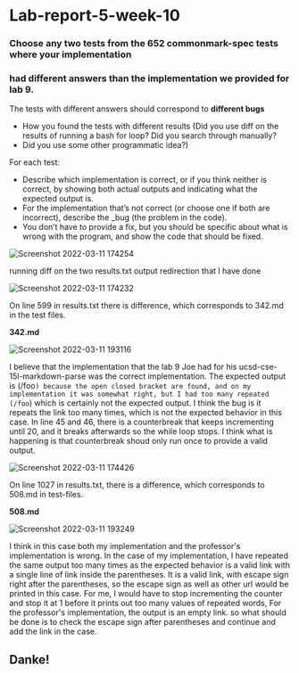 # Lab-report-5-week-10



### Choose any two tests from the 652 commonmark-spec tests where your implementation 
### had different answers than the implementation we provided for lab 9.

The tests with different answers should correspond to **different bugs** 

* How you found the tests with different results (Did you use diff on the results of running a bash for loop? Did you search through manually? 
* Did you use some other programmatic idea?)

For each test:
* Describe which implementation is correct, or if you think neither is correct, by showing both actual outputs and indicating what the expected output is.
* For the implementation that’s not correct (or choose one if both are incorrect), describe the _bug (the problem in the code). 
* You don’t have to provide a fix, but you should be specific about what is wrong with the program, and show the code that should be fixed.



![Screenshot 2022-03-11 174254](https://user-images.githubusercontent.com/61016872/157998773-25346cfa-184b-4f14-ac00-c2a00ac68812.png)

running diff on the two results.txt output redirection that I have done



![Screenshot 2022-03-11 174232](https://user-images.githubusercontent.com/61016872/157998784-39071f3d-c63e-4fd4-9408-17c177901214.png)

On line 599 in results.txt there is difference, which corresponds to 342.md in the test files.

**342.md**

![Screenshot 2022-03-11 193116](https://user-images.githubusercontent.com/61016872/158002114-763e3f4c-6f42-4d9f-8069-ba86d1220996.png)




I believe that the implementation that the lab 9 Joe had for his ucsd-cse-15l-markdown-parse was the correct implementation.
The expected output is (/foo`) because the open closed bracket are found, and on my implementation it was somewhat right, but I had too many repeated (/foo`)
which is certainly not the expected output. I think the bug is it repeats the link too many times, which is not the expected behavior in this case.
In line 45 and 46, there is a counterbreak that keeps incrementing until 20, and it breaks afterwards so the while loop stops. I think what is happening is that
counterbreak shoud only run once to provide a valid output.


![Screenshot 2022-03-11 174426](https://user-images.githubusercontent.com/61016872/157998823-3e11db61-c84f-4ab2-a81b-e951c975bde8.png)

On line 1027 in results.txt, there is a difference, which corresponds to 508.md in test-files.

**508.md**

![Screenshot 2022-03-11 193249](https://user-images.githubusercontent.com/61016872/158002138-c7442390-31dd-4794-86f8-c72f0a6942ea.png)

I think in this case both my implementation and the professor's implementation is wrong. In the case of my implementation, I have repeated the same output too many times
as the expected behavior is a valid link with a single line of link inside the parentheses. It is a valid link, with escape sign right after the parentheses, so the escape sign
as well as other url would be printed in this case. For me, I would have to stop incrementing the counter and stop it at 1 before it prints out too many values of
repeated words, For the professor's implementation, the output is an empty link. so what should be done is to check the 
escape sign after parentheses and continue and add the link in the case.



## Danke!













